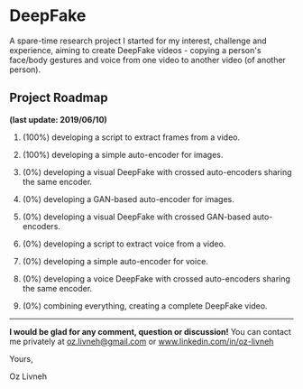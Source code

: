 # DeepFake
A spare-time research project I started for my interest, challenge and experience, aiming to create DeepFake videos - copying a person's face/body gestures and voice from one video to another video (of another person). 

## Project Roadmap
**(last update: 2019/06/10)**

1. (100%) developing a script to extract frames from a video.

2. (100%) developing a simple auto-encoder for images.

3. (0%) developing a visual DeepFake with crossed auto-encoders sharing the same encoder.

4. (0%) developing a GAN-based auto-encoder for images.

5. (0%) developing a visual DeepFake with crossed GAN-based auto-encoders.

6. (0%) developing a script to extract voice from a video.

7. (0%) developing a simple auto-encoder for voice.

8. (0%) developing a voice DeepFake with crossed auto-encoders sharing the same encoder.

9. (0%) combining everything, creating a complete DeepFake video.
---
**I would be glad for any comment, question or discussion!**
You can contact me privately at oz.livneh@gmail.com or www.linkedin.com/in/oz-livneh

Yours,

Oz Livneh
